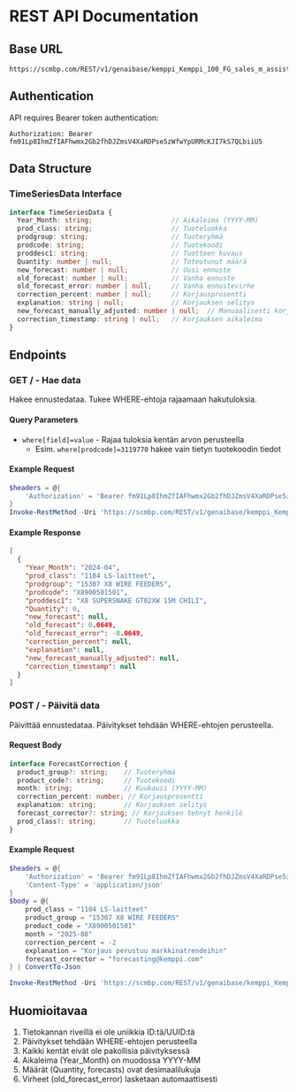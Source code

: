 # REST API Documentation

## Base URL
```
https://scmbp.com/REST/v1/genaibase/kemppi_Kemppi_100_FG_sales_m_assistant_input_forecasts_separated
```

## Authentication
API requires Bearer token authentication:
```
Authorization: Bearer fm91Lp8IhmZfIAFhwmx2Gb2fhDJZmsV4XaRDPse5zWfwYpURMcKJI7kS7QLbiiU5
```

## Data Structure

### TimeSeriesData Interface
```typescript
interface TimeSeriesData {
  Year_Month: string;                    // Aikaleima (YYYY-MM)
  prod_class: string;                    // Tuoteluokka
  prodgroup: string;                     // Tuoteryhmä
  prodcode: string;                      // Tuotekoodi
  proddesc1: string;                     // Tuotteen kuvaus
  Quantity: number | null;               // Toteutunut määrä
  new_forecast: number | null;           // Uusi ennuste
  old_forecast: number | null;           // Vanha ennuste
  old_forecast_error: number | null;     // Vanha ennustevirhe
  correction_percent: number | null;     // Korjausprosentti
  explanation: string | null;            // Korjauksen selitys
  new_forecast_manually_adjusted: number | null;  // Manuaalisesti korjattu ennuste
  correction_timestamp: string | null;   // Korjauksen aikaleima
}
```

## Endpoints

### GET / - Hae data
Hakee ennustedataa. Tukee WHERE-ehtoja rajaamaan hakutuloksia.

#### Query Parameters
- `where[field]=value` - Rajaa tuloksia kentän arvon perusteella
  - Esim. `where[prodcode]=3119770` hakee vain tietyn tuotekoodin tiedot

#### Example Request
```powershell
$headers = @{
    'Authorization' = 'Bearer fm91Lp8IhmZfIAFhwmx2Gb2fhDJZmsV4XaRDPse5zWfwYpURMcKJI7kS7QLbiiU5'
}
Invoke-RestMethod -Uri 'https://scmbp.com/REST/v1/genaibase/kemppi_Kemppi_100_FG_sales_m_assistant_input_forecasts_separated?where[prodcode]=3119770' -Headers $headers -Method Get
```

#### Example Response
```json
[
  {
    "Year_Month": "2024-04",
    "prod_class": "1104 LS-laitteet",
    "prodgroup": "15307 X8 WIRE FEEDERS",
    "prodcode": "X8900501501",
    "proddesc1": "X8 SUPERSNAKE GT02XW 15M CHILI",
    "Quantity": 0,
    "new_forecast": null,
    "old_forecast": 0.0649,
    "old_forecast_error": -0.0649,
    "correction_percent": null,
    "explanation": null,
    "new_forecast_manually_adjusted": null,
    "correction_timestamp": null
  }
]
```

### POST / - Päivitä data
Päivittää ennustedataa. Päivitykset tehdään WHERE-ehtojen perusteella.

#### Request Body
```typescript
interface ForecastCorrection {
  product_group?: string;    // Tuoteryhmä
  product_code?: string;     // Tuotekoodi
  month: string;             // Kuukausi (YYYY-MM)
  correction_percent: number; // Korjausprosentti
  explanation: string;       // Korjauksen selitys
  forecast_corrector?: string; // Korjauksen tehnyt henkilö
  prod_class?: string;       // Tuoteluokka
}
```

#### Example Request
```powershell
$headers = @{
    'Authorization' = 'Bearer fm91Lp8IhmZfIAFhwmx2Gb2fhDJZmsV4XaRDPse5zWfwYpURMcKJI7kS7QLbiiU5'
    'Content-Type' = 'application/json'
}
$body = @{
    prod_class = "1104 LS-laitteet"
    product_group = "15307 X8 WIRE FEEDERS"
    product_code = "X8900501501"
    month = "2025-08"
    correction_percent = -2
    explanation = "Korjaus perustuu markkinatrendeihin"
    forecast_corrector = "forecasting@kemppi.com"
} | ConvertTo-Json

Invoke-RestMethod -Uri 'https://scmbp.com/REST/v1/genaibase/kemppi_Kemppi_100_FG_sales_m_assistant_input_forecasts_separated' -Headers $headers -Method Post -Body $body
```

## Huomioitavaa
1. Tietokannan riveillä ei ole uniikkia ID:tä/UUID:tä
2. Päivitykset tehdään WHERE-ehtojen perusteella
3. Kaikki kentät eivät ole pakollisia päivityksessä
4. Aikaleima (Year_Month) on muodossa YYYY-MM
5. Määrät (Quantity, forecasts) ovat desimaalilukuja
6. Virheet (old_forecast_error) lasketaan automaattisesti
